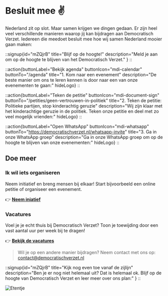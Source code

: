 # Besluit mee ✌️

Nederland zit op slot. Maar samen krijgen we dingen gedaan. Er zijn heel veel verschillende manieren waarop jij kan bijdragen aan Democratisch Verzet. Iedereen die meedoet besluit mee hoe wij samen Nederland mooier gaan maken:

::signup{id="mZQjrB" title="Blijf op de hoogte!" description="Meld je aan om op de hoogte te blijven van het Democratisch Verzet." }
::

::action{buttonLabel="Bekijk agenda" buttonIcon="mdi-calendar" buttonTo="/agenda" title="1. Kom naar een evenement" description="De beste manier om ons te leren kennen is door naar een van onze evenementen te gaan:" hideLogo}
::

::action{buttonLabel="Teken de petitie" buttonIcon="mdi-document-sign" buttonTo="/petities/geen-vertrouwen-in-politiek" title="2. Teken de petitie: Politieke partijen, stop kinderachtig geruzie" description="Wij zijn klaar met het kinderachtige geruzie in de politiek. Teken onze petitie en deel met zo veel mogelijk vrienden:" hideLogo}
::

::action{buttonLabel="Open WhatsApp" buttonIcon="mdi-whatsapp" buttonTo="https://democratischverzet.nl/whatsapp-invite" title="3. Ga in onze WhatsApp groep" description="Ga in onze WhatsApp groep om op de hoogte te blijven van onze evenementen:" hideLogo}
::

## Doe meer

### Ik wil iets organiseren

Neem initiatief en breng mensen bij elkaar! Start bijvoorbeeld een online petitie of organiseer een evenement.

👉 [**Neem iniatief**](https://airtable.com/embed/apptnTq5FKTItnpIM/shrQsAFURm6hZUjhV/tblaKMt8NOJ2VO1wQ)

### Vacatures

Voel je je echt thuis bij Democratisch Verzet? Toon je toewijding door een vast aantal uur per week bij te dragen!

👉 [**Bekijk de vacatures**](/vacatures)

> Wil je op een andere manier bijdragen? Neem contact met ons op: [contact@democratischverzet.nl](mailto:contact@democratischverzet.nl)

::signup{id="mZQjrB" title="Kijk nog even toe vanaf de zijlijn" description="Ben je er nog niet helemaal uit? Dat is helemaal ok. Blijf op de hoogte van Democratisch Verzet en leer meer over ons plan:" }
::

![Etentje](/img/etentje.webp)

